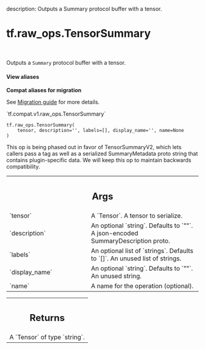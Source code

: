 description: Outputs a Summary protocol buffer with a tensor.

<div itemscope itemtype="http://developers.google.com/ReferenceObject">
<meta itemprop="name" content="tf.raw_ops.TensorSummary" />
<meta itemprop="path" content="Stable" />
</div>

# tf.raw_ops.TensorSummary

<!-- Insert buttons and diff -->

<table class="tfo-notebook-buttons tfo-api nocontent" align="left">

</table>



Outputs a `Summary` protocol buffer with a tensor.

<section class="expandable">
  <h4 class="showalways">View aliases</h4>
  <p>
<b>Compat aliases for migration</b>
<p>See
<a href="https://www.tensorflow.org/guide/migrate">Migration guide</a> for
more details.</p>
<p>`tf.compat.v1.raw_ops.TensorSummary`</p>
</p>
</section>

<pre class="devsite-click-to-copy prettyprint lang-py tfo-signature-link">
<code>tf.raw_ops.TensorSummary(
    tensor, description='', labels=[], display_name='', name=None
)
</code></pre>



<!-- Placeholder for "Used in" -->

This op is being phased out in favor of TensorSummaryV2, which lets callers pass
a tag as well as a serialized SummaryMetadata proto string that contains
plugin-specific data. We will keep this op to maintain backwards compatibility.

<!-- Tabular view -->
 <table class="responsive fixed orange">
<colgroup><col width="214px"><col></colgroup>
<tr><th colspan="2"><h2 class="add-link">Args</h2></th></tr>

<tr>
<td>
`tensor`
</td>
<td>
A `Tensor`. A tensor to serialize.
</td>
</tr><tr>
<td>
`description`
</td>
<td>
An optional `string`. Defaults to `""`.
A json-encoded SummaryDescription proto.
</td>
</tr><tr>
<td>
`labels`
</td>
<td>
An optional list of `strings`. Defaults to `[]`.
An unused list of strings.
</td>
</tr><tr>
<td>
`display_name`
</td>
<td>
An optional `string`. Defaults to `""`. An unused string.
</td>
</tr><tr>
<td>
`name`
</td>
<td>
A name for the operation (optional).
</td>
</tr>
</table>



<!-- Tabular view -->
 <table class="responsive fixed orange">
<colgroup><col width="214px"><col></colgroup>
<tr><th colspan="2"><h2 class="add-link">Returns</h2></th></tr>
<tr class="alt">
<td colspan="2">
A `Tensor` of type `string`.
</td>
</tr>

</table>


